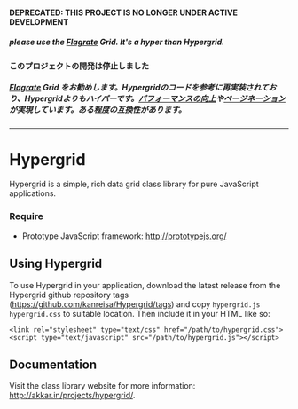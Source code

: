 #### DEPRECATED: THIS PROJECT IS NO LONGER UNDER ACTIVE DEVELOPMENT
##### please use the [Flagrate](https://github.com/webnium/flagrate) Grid. It's a hyper than Hypergrid.
#### このプロジェクトの開発は停止しました
##### [Flagrate](https://github.com/webnium/flagrate) Grid をお勧めします。Hypergridのコードを参考に再実装されており、Hypergridよりもハイパーです。[パフォーマンスの向上](http://jsperf.com/flagrate-grid-performance/3)や[ページネーション](https://flagrate.org/api/flagrate.createGrid.html)が実現しています。ある程度の互換性があります。

----

Hypergrid
=========

Hypergrid is a simple, rich data grid class library for pure JavaScript applications.

### Require ###

* Prototype JavaScript framework: <http://prototypejs.org/>

Using Hypergrid
---------------

To use Hypergrid in your application, download the latest release from the
Hypergrid github repository tags (<https://github.com/kanreisa/Hypergrid/tags>) and copy
`hypergrid.js` `hypergrid.css` to suitable location. Then include it in your HTML like so:

    <link rel="stylesheet" type="text/css" href="/path/to/hypergrid.css">
    <script type="text/javascript" src="/path/to/hypergrid.js"></script>

Documentation
-------------

Visit the class library website for more information: <http://akkar.in/projects/hypergrid/>.
